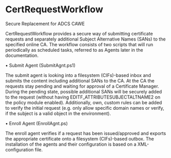 # CertRequestWorkflow
Secure Replacement for ADCS CAWE

CertRequestWorkflow provides a secure way of submitting certificate requests and separately additional Subject Alternative Names (SANs) to the specified online CA. The workflow consists of two scripts that will run periodically as scheduled tasks, referred to as Agents later in the documentation. 

•	Submit Agent (SubmitAgnt.ps1)

The submit agent is looking into a filesystem (CIFs)-based inbox and submits the content including additional SANs to the CA. At the CA the requests stay pending and waiting for approval of a Certificate Manager. During the pending state, possible additional SANs will be securely added to the request (without having EDITF_ATTRIBUTESUBJECTALTNAME2 on the policy module enabled).
Additionally, own, custom rules can be added to verify the initial request (e.g. only allow specific domain names or verify, if the subject is a valid object in the environment).

•	Enroll Agent (EnrollAgnt.ps)

The enroll agent verifies if a request has been issued/approved and exports the appropriate certificate onto a filesystem (CIFs)-based outbox.
The installation of the agents and their configuration is based on a XML-configuration file.
